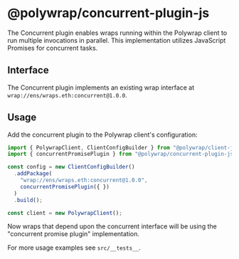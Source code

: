 # @polywrap/concurrent-plugin-js

The Concurrent plugin enables wraps running within the Polywrap client to run multiple invocations in parallel. This implementation utilizes JavaScript Promises for concurrent tasks.

## Interface

The Concurrent plugin implements an existing wrap interface at `wrap://ens/wraps.eth:concurrent@1.0.0`.

## Usage

Add the concurrent plugin to the Polywrap client's configuration:
```typescript
import { PolywrapClient, ClientConfigBuilder } from "@polywrap/client-js";
import { concurrentPromisePlugin } from "@polywrap/concurrent-plugin-js";

const config = new ClientConfigBuilder()
  .addPackage(
    "wrap://ens/wraps.eth:concurrent@1.0.0",
    concurrentPromisePlugin({ })
  )
  .build();

const client = new PolywrapClient();
```

Now wraps that depend upon the concurrent interface will be using the "concurrent promise plugin" implementation.

For more usage examples see `src/__tests__`.
